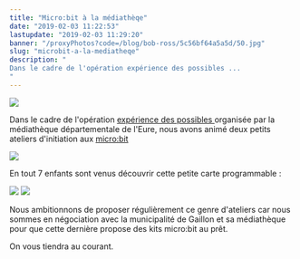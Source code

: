 ```yaml
---
title: "Micro:bit à la médiathèqe"
date: "2019-02-03 11:22:53"
lastupdate: "2019-02-03 11:29:20"
banner: "/proxyPhotos?code=/blog/bob-ross/5c56bf64a5a5d/50.jpg"
slug: "microbit-a-la-mediatheqe"
description: " 
Dans le cadre de l'opération expérience des possibles ...
"
---
```

![](/proxyPhotos?code=/blog/bob-ross/5c56bf64a5a5d/50.jpg)

Dans le cadre de l'opération <a href="http://mediatheque.cg27.fr/index.php?option=com_content&view=category&id=108&layout=blog&Itemid=155"> expérience des possibles </a> organisée par la médiathèque départementale de l'Eure, nous avons animé deux petits ateliers d'initiation aux <a href="https://www.microbit.org/fr/"> micro:bit </a>

![](/proxyPhotos?code=/blog/bob-ross/5c561a05c61ec/50.jpg)

En tout 7 enfants sont venus découvrir cette petite carte programmable :

![](/proxyPhotos?code=/blog/bob-ross/5c5619f675be7/50.jpg)
![](/proxyPhotos?code=/blog/bob-ross/5c5619e4d3852/50.jpg)

Nous ambitionnons de proposer régulièrement ce genre d'ateliers car nous sommes en négociation avec la municipalité de Gaillon et sa médiathèque pour que cette dernière propose des kits micro:bit au prêt.

On vous tiendra au courant.
    